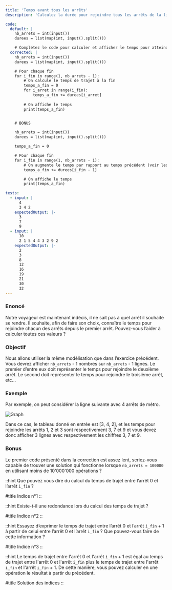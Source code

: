 ```yaml
---
title: 'Temps avant tous les arrêts'
description: 'Calculez la durée pour rejoindre tous les arrêts de la ligne de métro'

code:
  default: |
    nb_arrets = int(input())
    durees = list(map(int, input().split()))

    # Complétez le code pour calculer et afficher le temps pour atteindre tous les arrêts
  corrected: |
    nb_arrets = int(input())
    durees = list(map(int, input().split()))

    # Pour chaque fin
    for i_fin in range(1, nb_arrets - 1):
        # On calcule le temps de trajet à la fin
        temps_a_fin = 0
        for i_arret in range(i_fin): 
            temps_a_fin += durees[i_arret]
        
        # On affiche le temps
        print(temps_a_fin)


    # BONUS

    nb_arrets = int(input())
    durees = list(map(int, input().split()))

    temps_a_fin = 0

    # Pour chaque fin
    for i_fin in range(1, nb_arrets - 1):
        # On augmente le temps par rapport au temps précédent (voir les indices)
        temps_a_fin += durees[i_fin - 1]

        # On affiche le temps
        print(temps_a_fin)

tests:
  - input: |
      4
      3 4 2
    expectedOutput: |-
      3
      7
      9
  - input: |
      10
      2 1 5 4 4 3 2 9 2
    expectedOutput: |-
      2
      3
      8
      12
      16
      19
      21
      30
      32
---
```


### Enoncé

Notre voyageur est maintenant indécis, il ne sait pas à quel arrêt il souhaite se rendre. Il souhaite, afin de faire son choix, connaître le temps pour rejoindre chacun des arrêts depuis le premier arrêt. Pouvez-vous l’aider à calculer toutes ces valeurs ?

### Objectif

Nous allons utiliser la même modélisation que dans l’exercice précédent. Vous devrez afficher `nb_arrets` - 1 nombres sur `nb_arrets` - 1 lignes. Le premier d’entre eux doit représenter le temps pour rejoindre le deuxième arrêt. Le second doit représenter le temps pour rejoindre le troisième arrêt, etc...

### Exemple

Par exemple, on peut considérer la ligne suivante avec 4 arrêts de métro.

![Graph](/polympiads/graph-metro-polympiads.png)

Dans ce cas, le tableau donné en entrée est [3, 4, 2], et les temps pour rejoindre les arrêts 1, 2 et 3 sont respectivement 3, 7 et 9 et vous devez donc afficher 3 lignes avec respectivement les chiffres 3, 7 et 9.

### Bonus

Le premier code présenté dans la correction est assez lent, seriez-vous capable de trouver une solution qui fonctionne lorsque `nb_arrets = 100000` en utilisant moins de 10'000'000 opérations ?

::hint
Que pouvez vous dire du calcul du temps de trajet entre l’arrêt 0 et l’arrêt `i_fin` ?

#title
Indice n°1
::

::hint
Existe-t-il une redondance lors du calcul des temps de trajet ?

#title
Indice n°2
::

::hint
Essayez d’exprimer le temps de trajet entre l’arrêt 0 et l’arrêt `i_fin` + 1 à partir de celui entre l’arrêt 0 et l’arrêt `i_fin` ? Que pouvez-vous faire de cette information ?

#title
Indice n°3
::

::hint
Le temps de trajet entre l'arrêt 0 et l'arrêt `i_fin` + 1 est égal au temps de trajet entre l'arrêt 0 et l'arrêt `i_fin` plus le temps de trajet entre l'arrêt `i_fin` et l'arrêt `i_fin` + 1. De cette manière, vous pouvez calculer en une opération le résultat à partir du précédent.

#title
Solution des indices
::
